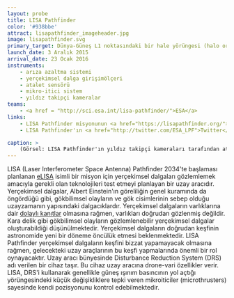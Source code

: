 ```yaml
---
layout: probe
title: LISA Pathfinder
color: '#938bbe'
attract: lisapathfinder_imageheader.jpg
image: lisapathfinder.svg
primary_target: Dünya-Güneş L1 noktasındaki bir hale yörüngesi (halo orbit)
launch_date: 3 Aralık 2015
arrival_date: 23 Ocak 2016
instruments:
    - arıza azaltma sistemi
    - yerçekimsel dalga girişimölçeri
    - atalet sensörü
    - mikro-itici sistem
    - yıldız takipçi kameralar
teams:
    - <a href = "http://sci.esa.int/lisa-pathfinder/">ESA</a>
links:
    - LISA Pathfinder misyonunun <a href="https://lisapathfinder.org/">görsel zaman akışı</a>
    - LISA Pathfinder'ın <a href="http://twitter.com/ESA_LPF">Twitter</a> sayfası

caption: >
    (Görsel: LISA Pathfinder'ın yıldız takipçi kameraları tarafından atmosferinin katmanlarıyla birlikte çekilmiş <a href="http://sci.esa.int/lisa-pathfinder/57009-lisa-pathfinder-star-tracker-image/">Dünya'nın gece</a> görüntüsü, ESA/LPF/Airbus-DS; Acknowledgement to J. Grzymisch & M. Watt)
---
```

LISA (Laser Interferometer Space Antenna) Pathfinder 2034'te başlaması planlanan <a href="https://www.elisascience.org/articles/elisa-mission/elisa-mission-gravitational-universe">eLISA</a> isimli bir misyon için yerçekimsel dalgaları gözlemlemek amacıyla gerekli olan teknolojileri test etmeyi planlayan bir uzay aracıdır. Yerçekimsel dalgalar, Albert Einstein'ın göreliliğin genel kuramında da öngördüğü gibi, gökbilimsel olayların ve gök cisimlerinin sebep olduğu uzayzamanın yapısındaki dalgacıklardır. Yerçekimsel dalgaların varlıklarına dair <a href="http://www.nobelprize.org/nobel_prizes/physics/laureates/1993/press.html">dolaylı kanıtlar</a> olmasına rağmen, varlıkları doğrudan gözlenmiş değildir. Kara delik gibi gökbilimsel olayların gözlemlenebilir yerçekimsel dalgalar oluşturabildiği düşünülmektedir. Yerçekimsel dalgaların doğrudan keşfinin astronomide yeni bir döneme öncülük etmesi beklenmektedir. LISA Pathfinder yerçekimsel dalgaların keşfini bizzat yapamayacak olmasına rağmen, gelecekteki uzay araçlarının bu keşfi yapmalarında önemli bir rol oynayacaktır. Uzay aracı bünyesinde Disturbance Reduction System (DRS) adı verilen bir cihaz taşır. Bu cihaz uzay aracına drone-vari özellikler verir. LISA, DRS'i kullanarak genellikle güneş ışınım basıncının yol açtığı yörüngesindeki küçük değişikliklere tepki veren mikroiticiler (microthrusters) sayesinde kendi pozisyonunu kontrol edebilmektedir.
